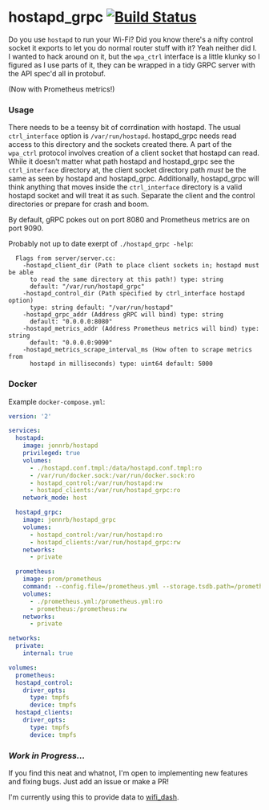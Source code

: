 # hostapd_grpc [![Build Status](https://drone.jonnrb.com/api/badges/jon/hostapd_grpc/status.svg?branch=master)](https://drone.jonnrb.com/jon/hostapd_grpc)

Do you use `hostapd` to run your Wi-Fi? Did you know there's a nifty control
socket it exports to let you do normal router stuff with it? Yeah neither did
I. I wanted to hack around on it, but the `wpa_ctrl` interface is a little
klunky so I figured as I use parts of it, they can be wrapped in a tidy GRPC
server with the API spec'd all in protobuf.

(Now with Prometheus metrics!)

### Usage

There needs to be a teensy bit of corrdination with hostapd. The usual
`ctrl_interface` option is `/var/run/hostapd`. hostapd\_grpc needs read access
to this directory and the sockets created there. A part of the `wpa_ctrl`
protocol involves creation of a client socket that hostapd can read. While it
doesn't matter what path hostapd and hostapd\_grpc see the `ctrl_interface`
directory at, the client socket directory path *must* be the same as seen by
hostapd and hostapd\_grpc. Additionally, hostapd\_grpc will think anything that
moves inside the `ctrl_interface` directory is a valid hostapd socket and will
treat it as such. Separate the client and the control directories or prepare
for crash and boom.

By default, gRPC pokes out on port 8080 and Prometheus metrics are on port 9090.

Probably not up to date exerpt of `./hostapd_grpc -help`:

```
  Flags from server/server.cc:
    -hostapd_client_dir (Path to place client sockets in; hostapd must be able
      to read the same directory at this path!) type: string
      default: "/var/run/hostapd_grpc"
    -hostapd_control_dir (Path specified by ctrl_interface hostapd option)
      type: string default: "/var/run/hostapd"
    -hostapd_grpc_addr (Address gRPC will bind) type: string
      default: "0.0.0.0:8080"
    -hostapd_metrics_addr (Address Prometheus metrics will bind) type: string
      default: "0.0.0.0:9090"
    -hostapd_metrics_scrape_interval_ms (How often to scrape metrics from
      hostapd in milliseconds) type: uint64 default: 5000
```

### Docker

Example `docker-compose.yml`:

```yaml
version: '2'

services:
  hostapd:
    image: jonnrb/hostapd
    privileged: true
    volumes:
      - ./hostapd.conf.tmpl:/data/hostapd.conf.tmpl:ro
      - /var/run/docker.sock:/var/run/docker.sock:ro
      - hostapd_control:/var/run/hostapd:rw
      - hostapd_clients:/var/run/hostapd_grpc:ro
    network_mode: host

  hostapd_grpc:
    image: jonnrb/hostapd_grpc
    volumes:
      - hostapd_control:/var/run/hostapd:ro
      - hostapd_clients:/var/run/hostapd_grpc:rw
    networks:
      - private

  prometheus:
    image: prom/prometheus
    command: --config.file=/prometheus.yml --storage.tsdb.path=/prometheus
    volumes:
      - ./prometheus.yml:/prometheus.yml:ro
      - prometheus:/prometheus:rw
    networks:
      - private

networks:
  private:
    internal: true

volumes:
  prometheus:
  hostapd_control:
    driver_opts:
      type: tmpfs
      device: tmpfs
  hostapd_clients:
    driver_opts:
      type: tmpfs
      device: tmpfs
```

### _Work in Progress..._

If you find this neat and whatnot, I'm open to implementing new features and
fixing bugs. Just add an issue or make a PR!

I'm currently using this to provide data to
[wifi_dash](https://git.jonnrb.com/jon/wifi_dash).
